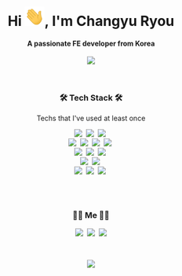 <h1 align="center" >Hi <img src="https://raw.githubusercontent.com/ABSphreak/ABSphreak/master/gifs/Hi.gif" width="40px" />, I'm Changyu Ryou</h1>
<h4 align="center">A passionate FE developer from Korea</h4>
<p align="center">
  <a href="https://hits.seeyoufarm.com"><img src="https://hits.seeyoufarm.com/api/count/incr/badge.svg?url=https://github.com/Changyu-Ryou&count_bg=%23ED6DA3&title_bg=%2386757E&icon=github.svg&icon_color=%23E1DEDE&title=hits&edge_flat=false"/></a>
</p>
<br>

<h3 align="center">🛠 Tech Stack 🛠</h3>

<p align="center"> Techs that I've used at least once </p>


<p align="center">
  <img src="https://img.shields.io/badge/React-61DAFB?style=flat-square&logo=React&logoColor=white"/></a>&nbsp 
  <img src="https://img.shields.io/badge/Javascript-ffb13b?style=flat-square&logo=javascript&logoColor=white"/></a>&nbsp
  <img src="https://img.shields.io/badge/Typescript-3178C6?style=flat-square&logo=typescript&logoColor=white"/></a>&nbsp
  <br>
  <img src="https://img.shields.io/badge/HTML5-DD4B25?style=flat-square&logo=HTML5&logoColor=white"/></a>&nbsp 
  <img src="https://img.shields.io/badge/CSS3-1572B6?style=flat-square&logo=css3&logoColor=white"/></a>&nbsp 
  <img src="https://img.shields.io/badge/Sass-C76494?style=flat-square&logo=sass&logoColor=white"/></a>&nbsp
  <img src="https://img.shields.io/badge/styled--components-DB7093?style=flat-square&logo=styled-components&logoColor=white"/></a>&nbsp
  
  <br>
  <img src="https://img.shields.io/badge/Node.js-6DB33F?style=flat-square&logo=Node.js&logoColor=white"/></a>&nbsp 
  <img src="https://img.shields.io/badge/Express-000000?style=flat-square&logo=Express&logoColor=white"/></a>&nbsp 
  <img src="https://img.shields.io/badge/RESTful--API-000000?style=flat-square&logoColor=white"/></a>&nbsp 
  <br>
  <img src="https://img.shields.io/badge/Mysql-4479A1?style=flat-square&logo=MySql&logoColor=white"/></a>&nbsp 
  <img src="https://img.shields.io/badge/MongoDB-47A248?style=flat-square&logo=MongoDB&logoColor=white"/></a>&nbsp 
  <br>
  <img src="https://img.shields.io/badge/Git-F05032?style=flat-square&logo=Git&logoColor=white"/></a>&nbsp 
  <img src="https://img.shields.io/badge/GitHub-181717?style=flat-square&logo=GitHub&logoColor=white"/></a>&nbsp 
  <img src="https://img.shields.io/badge/Naver_Cloud_Platform-03C75A?style=flat-square&logo=Naver&logoColor=white"/></a>&nbsp 
</p>

<br><br>
<h3 align="center"> 👨‍💻 Me 👨‍💻 </h3>
<p align="center">
  <a href="https://changyu-ryou.github.io/"><img src="https://img.shields.io/badge/Blog-000000?style=flat-square&logo=GitHub&logoColor=white&link=https://changyu-ryou.github.io/"/></a>&nbsp
  <a href="https://www.instagram.com/chan_9oo/"><img src="https://img.shields.io/badge/Instagram-E4405F?style=flat-square&logo=Instagram&logoColor=white&link=https://www.instagram.com/chan_9oo/"/></a>&nbsp
  <a href="mailto:ycg02116@naver.com"><img src="https://img.shields.io/badge/E--mail-d14836?style=flat-square&logo=Gmail&logoColor=white&link=ycg02116@naver.com"/></a>
</p>
<br>

<p align="center">
  <img src='https://github-readme-stats.vercel.app/api?username=Changyu-Ryou&hide=stars' width="490px"/>  
</p>
